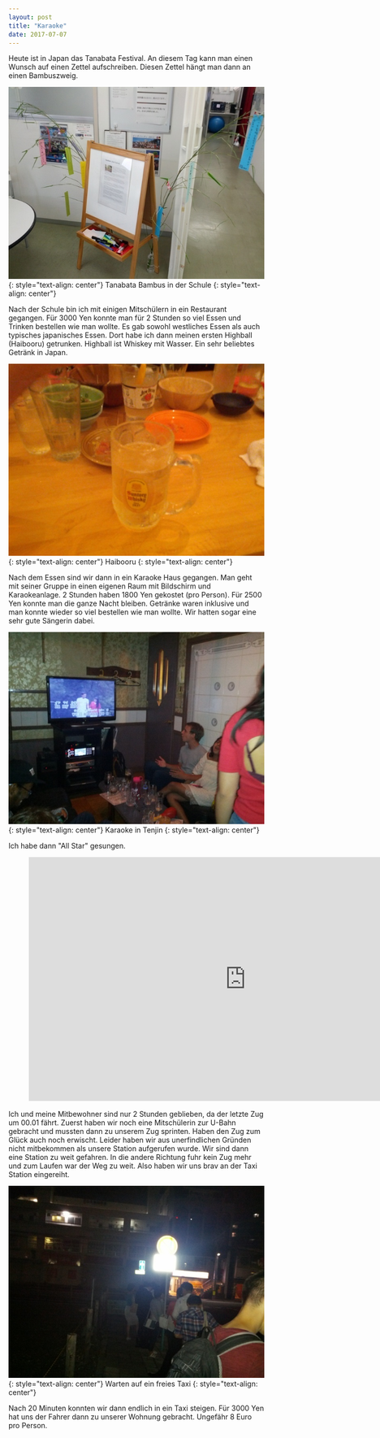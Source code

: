 ```yaml
---
layout: post
title: "Karaoke"
date: 2017-07-07
---
```


Heute ist in Japan das Tanabata Festival. An diesem Tag kann man einen Wunsch auf einen Zettel aufschreiben. Diesen Zettel hängt man dann an einen Bambuszweig.

![tanabata](/images/resized/tanabata.jpg)
{: style="text-align: center"}
Tanabata Bambus in der Schule
{: style="text-align: center"}

Nach der Schule bin ich mit einigen Mitschülern in ein Restaurant gegangen. Für 3000 Yen konnte man für 2 Stunden so viel Essen und Trinken bestellen wie man wollte. Es gab sowohl westliches Essen als auch typisches japanisches Essen. Dort habe ich dann meinen ersten Highball (Haibooru) getrunken. Highball ist Whiskey mit Wasser. Ein sehr beliebtes Getränk in Japan.

![highball](/images/resized/highball.jpg)
{: style="text-align: center"}
Haibooru
{: style="text-align: center"}

Nach dem Essen sind wir dann in ein Karaoke Haus gegangen. Man geht mit seiner Gruppe in einen eigenen Raum mit Bildschirm und Karaokeanlage. 2 Stunden haben 1800 Yen gekostet (pro Person). Für 2500 Yen konnte man die ganze Nacht bleiben. Getränke waren inklusive und man konnte wieder so viel bestellen wie man wollte. Wir hatten sogar eine sehr gute Sängerin dabei.

![karaoke](/images/resized/karaoke.jpg)
{: style="text-align: center"}
Karaoke in Tenjin
{: style="text-align: center"}

Ich habe dann "All Star" gesungen.

<center>
<figure class="video_container">
  <iframe width="854" height="480" src="https://www.youtube.com/embed/L_jWHffIx5E" frameborder="0" allowfullscreen></iframe>
</figure>
</center>

Ich und meine Mitbewohner sind nur 2 Stunden geblieben, da der letzte Zug um 00.01 fährt. Zuerst haben wir noch eine Mitschülerin zur U-Bahn gebracht und mussten dann zu unserem Zug sprinten. Haben den Zug zum Glück auch noch erwischt. Leider haben wir aus unerfindlichen Gründen nicht mitbekommen als unsere Station aufgerufen wurde. Wir sind dann eine Station zu weit gefahren. In die andere Richtung fuhr kein Zug mehr und zum Laufen war der Weg zu weit. Also haben wir uns brav an der Taxi Station eingereiht.

![taxi_line](/images/resized/awaiting_taxi.jpg)
{: style="text-align: center"}
Warten auf ein freies Taxi
{: style="text-align: center"}

Nach 20 Minuten konnten wir dann endlich in ein Taxi steigen. Für 3000 Yen hat uns der Fahrer dann zu unserer Wohnung gebracht. Ungefähr 8 Euro pro Person.

